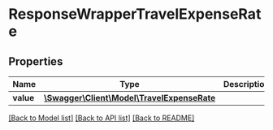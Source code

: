 # ResponseWrapperTravelExpenseRate

## Properties
Name | Type | Description | Notes
------------ | ------------- | ------------- | -------------
**value** | [**\Swagger\Client\Model\TravelExpenseRate**](TravelExpenseRate.md) |  | [optional] 

[[Back to Model list]](../README.md#documentation-for-models) [[Back to API list]](../README.md#documentation-for-api-endpoints) [[Back to README]](../README.md)


